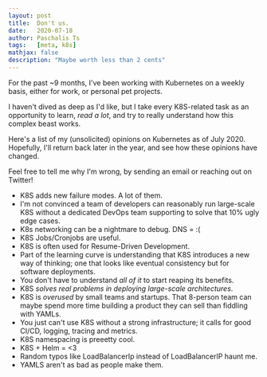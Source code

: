 ```yaml
---
layout: post
title:  Don't us.
date:   2020-07-18
author: Paschalis Ts
tags:   [meta, k8s]
mathjax: false
description: "Maybe worth less than 2 cents"
---
```


For the past ~9 months, I've been working with Kubernetes on a weekly basis, either for work, or personal pet projects.

I haven't dived as deep as I'd like, but I take every K8S-related task as an opportunity to learn, *read a lot*, and try to really understand how this complex beast works.

Here's a list of my (unsolicited) opinions on Kubernetes as of July 2020. Hopefully, I'll return back later in the year, and see how these opinions have changed.

Feel free to tell me why I'm wrong, by sending an email or reaching out on Twitter!

- K8S adds new failure modes. A lot of them.
- I'm not convinced a team of developers can reasonably run large-scale K8S without a dedicated DevOps team supporting to solve that 10% ugly edge cases.
- K8s networking can be a nightmare to debug. DNS = :( 
- K8S Jobs/Cronjobs are useful.
- K8S is often used for Resume-Driven Development.
- Part of the learning curve is understanding that K8S introduces a new way of thinking; one that looks like eventual consistency but for software deployments.
- You don't have to understand *all of it* to start reaping its benefits.
- K8S *solves real problems in deploying large-scale architectures*.
- K8S is *overused* by small teams and startups. That 8-person team can maybe spend more time building a product they can sell than fiddling with YAMLs.
- You just can't use K8S without a strong infrastructure; it calls for good CI/CD, logging, tracing and metrics.
- K8S namespacing is preeetty cool. 
- K8S + Helm = <3 
- Random typos like LoadBalancerIp instead of LoadBalancerIP haunt me.
- YAMLS aren't as bad as people make them.

